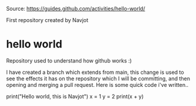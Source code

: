Source: https://guides.github.com/activities/hello-world/

First repository created by Navjot
# hello world
Repository used to understand how github works :)

I have created a branch which extends from main, this change is used to see the
effects it has on the repository which I will be committing, and then opening and merging a pull request.
Here is some quick code i've written..

print("Hello world, this is Navjot")
x = 1
y = 2
print(x + y)
